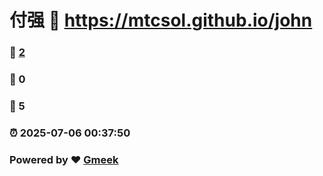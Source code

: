 # 付强 :link: https://mtcsol.github.io/john 
### :page_facing_up: [2](https://mtcsol.github.io/john/tag.html) 
### :speech_balloon: 0 
### :hibiscus: 5 
### :alarm_clock: 2025-07-06 00:37:50 
### Powered by :heart: [Gmeek](https://github.com/Meekdai/Gmeek)
